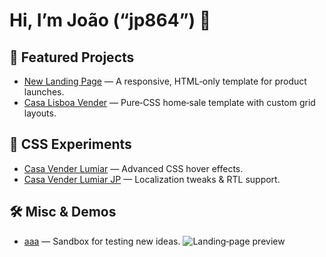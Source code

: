 # Hi, I’m João (“jp864”) 👋

## 🚀 Featured Projects
- [New Landing Page](https://github.com/jp864/new-landing-page) — A responsive, HTML‑only template for product launches.  
- [Casa Lisboa Vender](https://github.com/jp864/casa-lisboa-vender) — Pure‑CSS home‑sale template with custom grid layouts.

## 🎨 CSS Experiments
- [Casa Vender Lumiar](https://github.com/jp864/casa-vender-lumiar) — Advanced CSS hover effects.  
- [Casa Vender Lumiar JP](https://github.com/jp864/casa-vender-lumiar-jp) — Localization tweaks & RTL support.

## 🛠️ Misc & Demos
- [aaa](https://github.com/jp864/aaa) — Sandbox for testing new ideas.
![Landing‑page preview](./assets/new-landing-page-screenshot.png)
